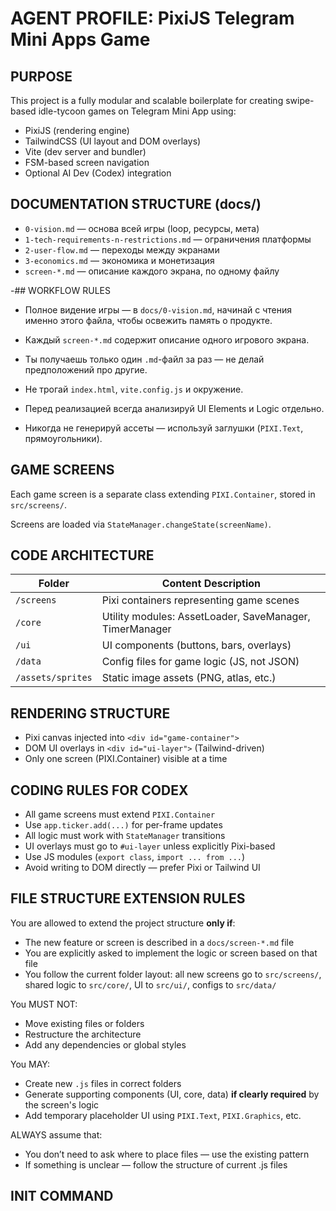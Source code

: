 # AGENT PROFILE: PixiJS Telegram Mini Apps Game

## PURPOSE

This project is a fully modular and scalable boilerplate for creating swipe-based idle-tycoon games on Telegram Mini App using:
- PixiJS (rendering engine)
- TailwindCSS (UI layout and DOM overlays)
- Vite (dev server and bundler)
- FSM-based screen navigation
- Optional AI Dev (Codex) integration

## DOCUMENTATION STRUCTURE (docs/)

- `0-vision.md` — основа всей игры (loop, ресурсы, мета)
- `1-tech-requirements-n-restrictions.md` — ограничения платформы
- `2-user-flow.md` — переходы между экранами
- `3-economics.md` — экономика и монетизация
- `screen-*.md` — описание каждого экрана, по одному файлу

-## WORKFLOW RULES

- Полное видение игры — в `docs/0-vision.md`, начинай с чтения именно этого файла, чтобы освежить память о продукте.

- Каждый `screen-*.md` содержит описание одного игрового экрана.
- Ты получаешь только один `.md`-файл за раз — не делай предположений про другие.
- Не трогай `index.html`, `vite.config.js` и окружение.
- Перед реализацией всегда анализируй UI Elements и Logic отдельно.
- Никогда не генерируй ассеты — используй заглушки (`PIXI.Text`, прямоугольники).

## GAME SCREENS

Each game screen is a separate class extending `PIXI.Container`, stored in `src/screens/`.

Screens are loaded via `StateManager.changeState(screenName)`.

## CODE ARCHITECTURE

| Folder           | Content Description                                     |
|------------------|----------------------------------------------------------|
| `/screens`       | Pixi containers representing game scenes                 |
| `/core`          | Utility modules: AssetLoader, SaveManager, TimerManager |
| `/ui`            | UI components (buttons, bars, overlays)                 |
| `/data`          | Config files for game logic (JS, not JSON)              |
| `/assets/sprites`| Static image assets (PNG, atlas, etc.)                 |

## RENDERING STRUCTURE

- Pixi canvas injected into `<div id="game-container">`
- DOM UI overlays in `<div id="ui-layer">` (Tailwind-driven)
- Only one screen (PIXI.Container) visible at a time

## CODING RULES FOR CODEX

- All game screens must extend `PIXI.Container`
- Use `app.ticker.add(...)` for per-frame updates
- All logic must work with `StateManager` transitions
- UI overlays must go to `#ui-layer` unless explicitly Pixi-based
- Use JS modules (`export class`, `import ... from ...`)
- Avoid writing to DOM directly — prefer Pixi or Tailwind UI

## FILE STRUCTURE EXTENSION RULES

You are allowed to extend the project structure **only if**:

- The new feature or screen is described in a `docs/screen-*.md` file
- You are explicitly asked to implement the logic or screen based on that file
- You follow the current folder layout: all new screens go to `src/screens/`, shared logic to `src/core/`, UI to `src/ui/`, configs to `src/data/`

You MUST NOT:
- Move existing files or folders
- Restructure the architecture
- Add any dependencies or global styles

You MAY:
- Create new `.js` files in correct folders
- Generate supporting components (UI, core, data) **if clearly required** by the screen's logic
- Add temporary placeholder UI using `PIXI.Text`, `PIXI.Graphics`, etc.

ALWAYS assume that:
- You don’t need to ask where to place files — use the existing pattern
- If something is unclear — follow the structure of current .js files

## INIT COMMAND